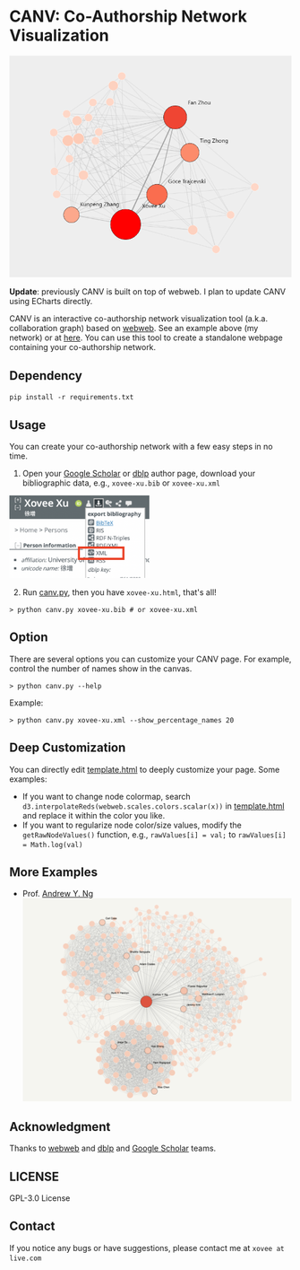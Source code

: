 # CANV: Co-Authorship Network Visualization

![Example](asset/teaser.png)

**Update**: previously CANV is built on top of webweb. I plan to update CANV using ECharts directly. 

CANV is an interactive co-authorship network visualization tool (a.k.a. collaboration graph) based on [webweb](https://github.com/dblarremore/webweb). See an example above (my network) or at [here](https://www.xoveexu.com/project/canv.html). You can use this tool to create a standalone webpage containing your co-authorship network. 

## Dependency

```shell
pip install -r requirements.txt
```

## Usage

You can create your co-authorship network with a few easy steps in no time.

1. Open your [Google Scholar](https://scholar.google.com/) or [dblp](https://dblp.org) author page, download 
your bibliographic data, e.g., `xovee-xu.bib` or `xovee-xu.xml`  
<img src="asset/download_data.png" alt="download data" width="250"/>

2. Run [canv.py](./canv.py), then you have `xovee-xu.html`, that's all! 
```shell
> python canv.py xovee-xu.bib # or xovee-xu.xml
```

## Option

There are several options you can customize your CANV page. For example, control the number of names show in the canvas. 
```shell
> python canv.py --help
```
Example:
```shell
> python canv.py xovee-xu.xml --show_percentage_names 20
```

## Deep Customization

You can directly edit [template.html](./template.html) to deeply customize your page. Some examples:
- If you want to change node colormap, search `d3.interpolateReds(webweb.scales.colors.scalar(x))` in [template.html](./template.html) and replace it within the color you like.
- If you want to regularize node color/size values, modify the `getRawNodeValues()` function, e.g., `rawValues[i] = val;` to `rawValues[i] = Math.log(val)`


## More Examples

- Prof. [Andrew Y. Ng](https://www.xoveexu.com/html/canv/andrew-y-ng.html)
![](./asset/andrew-ng.png)

## Acknowledgment

Thanks to [webweb](https://github.com/dblarremore/webweb) and [dblp](https://dblp.org) and [Google Scholar](https://scholar.google.com) teams.

## LICENSE

GPL-3.0 License

## Contact

If you notice any bugs or have suggestions, please contact me at `xovee at live.com`
